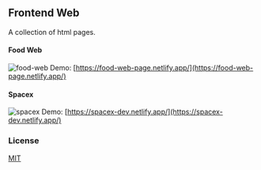 ## Frontend Web

A collection of html pages.

#### Food Web
![food-web](https://res.cloudinary.com/dcqjmkwvc/image/upload/v1610282095/MHS/z8laezgthmtryyyratq2.png)
Demo: [https://food-web-page.netlify.app/](https://food-web-page.netlify.app/)

#### Spacex
![spacex](https://res.cloudinary.com/dcqjmkwvc/image/upload/v1610363432/MHS/xvrr5og7rrhvcbtd8ucu.png)
Demo: [https://spacex-dev.netlify.app/](https://spacex-dev.netlify.app/)

### License

[MIT](https://choosealicense.com/licenses/mit/)
